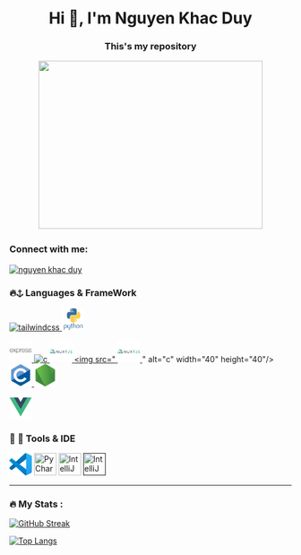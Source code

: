 <h1 align="center">Hi 👋, I'm Nguyen Khac Duy</h1>
<h3 align="center">This's my repository</h3>


<div align="center">
  <img src="https://i.imgur.com/OOpRj.gif" width="400" height="300"/>
</div>
<h3 align="left">Connect with me:</h3>
<p align="left">
<a href="https://www.facebook.com/NguyenKhacDuy1512ss" target="blank"><img align="center" src="https://raw.githubusercontent.com/rahuldkjain/github-profile-readme-generator/master/src/images/icons/Social/facebook.svg" alt="nguyen khac duy" height="30" width="40" /></a>
</p>


### :fire::anchor: Languages & FrameWork

<p align="left">
  <a href="https://tailwindcss.com/" target="_blank" rel="noreferrer">
  <img src="[https://github.com/devicons/devicon/blob/master/icons/tailwindcss/tailwindcss-plain.svg](https://github.com/devicons/devicon/blob/master/icons/tailwindcss/tailwindcss-original-wordmark.svg)" alt="tailwindcss" width="40" height="40"/> </a>
  <a target="_blank" rel="noreferrer"><img src="https://github.com/devicons/devicon/blob/master/icons/python/python-original-wordmark.svg" title="Python" **alt="Python" width="40" height="40"/></a>
  
<a href="https://expressjs.com/" target="_blank" rel="noreferrer"> <img src="https://github.com/devicons/devicon/blob/master/icons/express/express-original-wordmark.svg" alt="c" width="40" height="40"/> </a>
    <a href="[https://nuxt.com/](https://react.dev/)" target="_blank" rel="noreferrer"> <img src="[https://github.com/devicons/devicon/blob/master/icons/nuxtjs/nuxtjs-original-wordmark.svg](https://github.com/devicons/devicon/blob/master/icons/react/react-original-wordmark.svg)" alt="c" width="40" height="40"/> </a>
   <a href="https://nuxt.com/" target="_blank" rel="noreferrer"> <img src="https://github.com/devicons/devicon/blob/master/icons/nuxtjs/nuxtjs-original-wordmark.svg" alt="c" width="40" height="40"/> </a>
   <a href="" target="_blank" rel="noreferrer"> <img src="<a href="https://nuxt.com/" target="_blank" rel="noreferrer"> <img src="https://github.com/devicons/devicon/blob/master/icons/nuxtjs/nuxtjs-original-wordmark.svg" alt="c" width="40" height="40"/> </a>" alt="c" width="40" height="40"/> </a>
   <a href="https://www.cprogramming.com/" target="_blank" rel="noreferrer"> <img src="https://raw.githubusercontent.com/devicons/devicon/master/icons/c/c-original.svg" alt="c" width="40" height="40"/> </a>
   <a href="https://nodejs.org/en" target="_blank" rel="noreferrer"> <img src="https://github.com/devicons/devicon/blob/master/icons/nodejs/nodejs-original.svg" alt="c" width="40" height="40"/> </a>
    

   <a href="https://vuejs.org/" target="_blank" rel="noreferrer"><img src="https://github.com/devicons/devicon/blob/master/icons/vuejs/vuejs-original.svg" title="Vue" alt="Vue" width="40" height="40"/></a>
   
   </p>

### :wrench: :hammer:  Tools & IDE 

<p align="left">
<a href="https://code.visualstudio.com/"><img src="https://github.com/devicons/devicon/blob/master/icons/vscode/vscode-original.svg" title="VSCode" **alt="VSCode" width="40" height="40"/></a>
<a href="https://www.jetbrains.com/pycharm/"><img src="https://upload.wikimedia.org/wikipedia/commons/1/1d/PyCharm_Icon.svg" title="PyCharm" **alt="PyCharm" width="40" height="40"/></a>
<a href="https://www.jetbrains.com/idea/"><img src="https://upload.wikimedia.org/wikipedia/commons/9/9c/IntelliJ_IDEA_Icon.svg" title="IntelliJ" **alt="IntelliJ" width="40" height="40"/></a>
<a href=""><img src="[https://upload.wikimedia.org/wikipedia/commons/9/9c/IntelliJ_IDEA_Icon.svg](https://github.com/devicons/devicon/blob/master/icons/docker/docker-original-wordmark.svg)" title="IntelliJ" **alt="IntelliJ" width="40" height="40"/></a>

</p>

---

### :fire: My Stats :
[![GitHub Streak](http://github-readme-streak-stats.herokuapp.com?user=DuyNoob02&theme=algolia&date_format=j%20M%5B%20Y%5D)](https://github.com/DuyNoob02)

[![Top Langs](https://github-readme-stats.vercel.app/api/top-langs/?username=DuyNoob02&layout=compact)](https://github.com/DuyNoob02)

